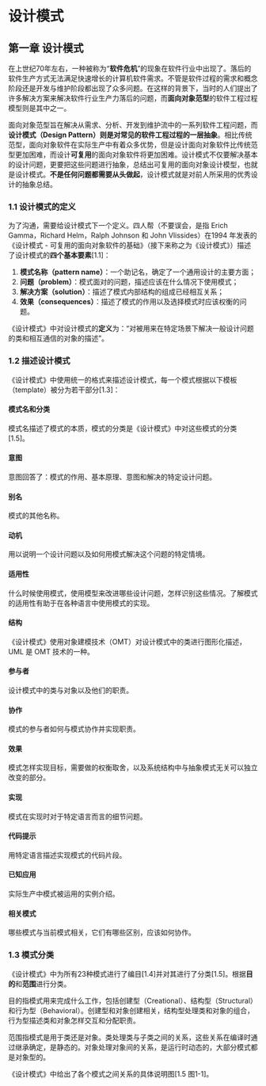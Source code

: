 # 设计模式

## 第一章 设计模式

在上世纪70年左右，一种被称为“**软件危机**”的现象在软件行业中出现了。落后的软件生产方式无法满足快速增长的计算机软件需求。不管是软件过程的需求和概念阶段还是开发与维护阶段都出现了众多问题。在这样的背景下，当时的人们提出了许多解决方案来解决软件行业生产力落后的问题，而**面向对象范型**的软件工程过程模型则是其中之一。

面向对象范型旨在解决从需求、分析、开发到维护流中的一系列软件工程问题，而**设计模式（Design Pattern）**则是对常见的软件工程过程的一层**抽象**。相比传统范型，面向对象软件在实际生产中有着众多优势，但是设计面向对象软件比传统范型更加困难，而设计**可复用**的面向对象软件将更加困难。设计模式不仅要解决基本的设计问题，更要把这些问题进行抽象，总结出可复用的面向对象设计模型，也就是设计模式。**不是任何问题都需要从头做起**，设计模式就是对前人所采用的优秀设计的抽象总结。

### 1.1 设计模式的定义

为了沟通，需要给设计模式下一个定义。四人帮（不要误会，是指 Erich Gamma，Richard Helm，Ralph Johnson 和 John Vlissides）在1994 年发表的《设计模式 - 可复用的面向对象软件的基础》（接下来称之为《设计模式》）描述了设计模式的**四个基本要素**[1.1]：

1. **模式名称（pattern name）**：一个助记名，确定了一个通用设计的主要方面；
2. **问题（problem）**：模式面对的问题，描述应该在什么情况下使用模式；
3. **解决方案（solution）**：描述了模式内部结构的组成已经相互关系；
4. **效果（consequences）**：描述了模式的作用以及选择模式时应该权衡的问题。

《设计模式》中对设计模式的**定义**为：“对被用来在特定场景下解决一般设计问题的类和相互通信的对象的描述”。

### 1.2 描述设计模式

《设计模式》中使用统一的格式来描述设计模式，每一个模式根据以下模板（template）被分为若干部分[1.3]：

#### 模式名和分类

模式名描述了模式的本质，模式的分类是《设计模式》中对这些模式的分类[1.5]。

#### 意图

意图回答了：模式的作用、基本原理、意图和解决的特定设计问题。

#### 别名

模式的其他名称。

#### 动机

用以说明一个设计问题以及如何用模式解决这个问题的特定情境。

#### 适用性

什么时候使用模式，使用模型来改进哪些设计问题，怎样识别这些情况。了解模式的适用性有助于在各种语言中使用模式的实现。

#### 结构

《设计模式》使用对象建模技术（OMT）对设计模式中的类进行图形化描述，UML 是 OMT 技术的一种。

#### 参与者

设计模式中的类与对象以及他们的职责。

#### 协作

模式的参与者如何与模式协作并实现职责。

#### 效果

模式怎样实现目标，需要做的权衡取舍，以及系统结构中与抽象模式无关可以独立改变的部分。

#### 实现

模式在实现时对于特定语言而言的细节问题。

#### 代码提示

用特定语言描述实现模式的代码片段。

#### 已知应用

实际生产中模式被运用的实例介绍。

#### 相关模式

哪些模式与当前模式相关，它们有哪些区别，应该如何协作。

### 1.3 模式分类

《设计模式》中为所有23种模式进行了编目[1.4]并对其进行了分类[1.5]。根据**目的**和**范围**进行分类。

目的指模式用来完成什么工作，包括创建型（Creational）、结构型（Structural）和行为型（Behavioral）。创建型和对象创建相关，结构型处理类和对象的组合，行为型描述类和对象怎样交互和分配职责。

范围指模式是用于类还是对象。类处理类与子类之间的关系，这些关系在编译时通过继承确定，是静态的。对象处理对象间的关系，是运行时动态的，大部分模式都是对象型的。

《设计模式》中给出了各个模式之间关系的具体说明图[1.5 图1-1]。

